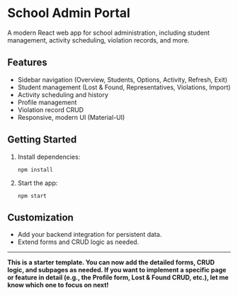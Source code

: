 # School Admin Portal

A modern React web app for school administration, including student management, activity scheduling, violation records, and more.

## Features

- Sidebar navigation (Overview, Students, Options, Activity, Refresh, Exit)
- Student management (Lost & Found, Representatives, Violations, Import)
- Activity scheduling and history
- Profile management
- Violation record CRUD
- Responsive, modern UI (Material-UI)

## Getting Started

1. Install dependencies:
   ```
   npm install
   ```
2. Start the app:
   ```
   npm start
   ```

## Customization

- Add your backend integration for persistent data.
- Extend forms and CRUD logic as needed.

---

**This is a starter template. You can now add the detailed forms, CRUD logic, and subpages as needed. If you want to implement a specific page or feature in detail (e.g., the Profile form, Lost & Found CRUD, etc.), let me know which one to focus on next!** 